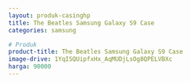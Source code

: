 ```yaml
---
layout: produk-casinghp
title: The Beatles Samsung Galaxy S9 Case
categories: samsung

# Produk
product-title: The Beatles Samsung Galaxy S9 Case
image-drive: 1YqISQUipfxHx_AqMUDjLsOg8QPELVBXc
harga: 90000
---
```

